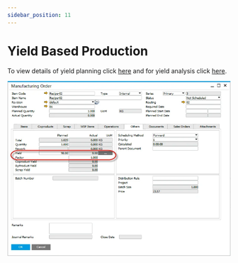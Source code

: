 ```yaml
---
sidebar_position: 11
---
```


# Yield Based Production

To view details of yield planning click [here](../../user-guide/formulations-and-bill-of-materials/bill-of-materials/bom-planned-yield.md) and for yield analysis click [here](../../user-guide/formulations-and-bill-of-materials/bill-of-materials/yield-analysis.md).

![Yield](./media/yield-based-production/yield.webp)

